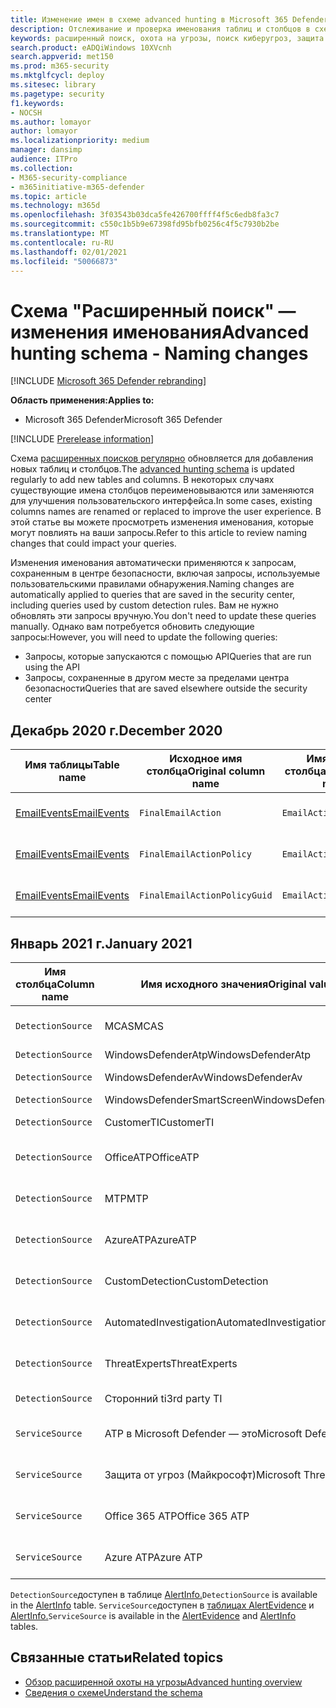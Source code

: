 ```yaml
---
title: Изменение имен в схеме advanced hunting в Microsoft 365 Defender
description: Отслеживание и проверка именования таблиц и столбцов в схеме расширенных поисков
keywords: расширенный поиск, охота на угрозы, поиск киберугроз, защита от угроз (Майкрософт), Microsoft 365, mtp, m365, поиск, запрос, телеметрия, справочник по схеме, kusto, таблица, данные, изменения именования, переименование, Защита от угроз (Майкрософт)
search.product: eADQiWindows 10XVcnh
search.appverid: met150
ms.prod: m365-security
ms.mktglfcycl: deploy
ms.sitesec: library
ms.pagetype: security
f1.keywords:
- NOCSH
ms.author: lomayor
author: lomayor
ms.localizationpriority: medium
manager: dansimp
audience: ITPro
ms.collection:
- M365-security-compliance
- m365initiative-m365-defender
ms.topic: article
ms.technology: m365d
ms.openlocfilehash: 3f03543b03dca5fe426700ffff4f5c6edb8fa3c7
ms.sourcegitcommit: c550c1b5b9e67398fd95bfb0256c4f5c7930b2be
ms.translationtype: MT
ms.contentlocale: ru-RU
ms.lasthandoff: 02/01/2021
ms.locfileid: "50066873"
---
```

# <a name="advanced-hunting-schema---naming-changes"></a><span data-ttu-id="ba790-104">Схема "Расширенный поиск" — изменения именования</span><span class="sxs-lookup"><span data-stu-id="ba790-104">Advanced hunting schema - Naming changes</span></span>

[!INCLUDE [Microsoft 365 Defender rebranding](../includes/microsoft-defender.md)]


<span data-ttu-id="ba790-105">**Область применения:**</span><span class="sxs-lookup"><span data-stu-id="ba790-105">**Applies to:**</span></span>
- <span data-ttu-id="ba790-106">Microsoft 365 Defender</span><span class="sxs-lookup"><span data-stu-id="ba790-106">Microsoft 365 Defender</span></span>

[!INCLUDE [Prerelease information](../includes/prerelease.md)]

<span data-ttu-id="ba790-107">Схема [расширенных поисков регулярно](advanced-hunting-schema-tables.md) обновляется для добавления новых таблиц и столбцов.</span><span class="sxs-lookup"><span data-stu-id="ba790-107">The [advanced hunting schema](advanced-hunting-schema-tables.md) is updated regularly to add new tables and columns.</span></span> <span data-ttu-id="ba790-108">В некоторых случаях существующие имена столбцов переименовываются или заменяются для улучшения пользовательского интерфейса.</span><span class="sxs-lookup"><span data-stu-id="ba790-108">In some cases, existing columns names are renamed or replaced to improve the user experience.</span></span> <span data-ttu-id="ba790-109">В этой статье вы можете просмотреть изменения именования, которые могут повлиять на ваши запросы.</span><span class="sxs-lookup"><span data-stu-id="ba790-109">Refer to this article to review naming changes that could impact your queries.</span></span>

<span data-ttu-id="ba790-110">Изменения именования автоматически применяются к запросам, сохраненным в центре безопасности, включая запросы, используемые пользовательскими правилами обнаружения.</span><span class="sxs-lookup"><span data-stu-id="ba790-110">Naming changes are automatically applied to queries that are saved in the security center, including queries used by custom detection rules.</span></span> <span data-ttu-id="ba790-111">Вам не нужно обновлять эти запросы вручную.</span><span class="sxs-lookup"><span data-stu-id="ba790-111">You don't need to update these queries manually.</span></span> <span data-ttu-id="ba790-112">Однако вам потребуется обновить следующие запросы:</span><span class="sxs-lookup"><span data-stu-id="ba790-112">However, you will need to update the following queries:</span></span>
- <span data-ttu-id="ba790-113">Запросы, которые запускаются с помощью API</span><span class="sxs-lookup"><span data-stu-id="ba790-113">Queries that are run using the API</span></span>
- <span data-ttu-id="ba790-114">Запросы, сохраненные в другом месте за пределами центра безопасности</span><span class="sxs-lookup"><span data-stu-id="ba790-114">Queries that are saved elsewhere outside the security center</span></span>

## <a name="december-2020"></a><span data-ttu-id="ba790-115">Декабрь 2020 г.</span><span class="sxs-lookup"><span data-stu-id="ba790-115">December 2020</span></span>

| <span data-ttu-id="ba790-116">Имя таблицы</span><span class="sxs-lookup"><span data-stu-id="ba790-116">Table name</span></span> | <span data-ttu-id="ba790-117">Исходное имя столбца</span><span class="sxs-lookup"><span data-stu-id="ba790-117">Original column name</span></span> | <span data-ttu-id="ba790-118">Имя нового столбца</span><span class="sxs-lookup"><span data-stu-id="ba790-118">New column name</span></span> | <span data-ttu-id="ba790-119">Причина изменения</span><span class="sxs-lookup"><span data-stu-id="ba790-119">Reason for change</span></span>
|--|--|--|--|
| [<span data-ttu-id="ba790-120">EmailEvents</span><span class="sxs-lookup"><span data-stu-id="ba790-120">EmailEvents</span></span>](advanced-hunting-emailevents-table.md) | `FinalEmailAction` | `EmailAction` | <span data-ttu-id="ba790-121">Отзывы пользователей</span><span class="sxs-lookup"><span data-stu-id="ba790-121">Customer feedback</span></span> |
| [<span data-ttu-id="ba790-122">EmailEvents</span><span class="sxs-lookup"><span data-stu-id="ba790-122">EmailEvents</span></span>](advanced-hunting-emailevents-table.md) | `FinalEmailActionPolicy` | `EmailActionPolicy` | <span data-ttu-id="ba790-123">Отзывы пользователей</span><span class="sxs-lookup"><span data-stu-id="ba790-123">Customer feedback</span></span> |
| [<span data-ttu-id="ba790-124">EmailEvents</span><span class="sxs-lookup"><span data-stu-id="ba790-124">EmailEvents</span></span>](advanced-hunting-emailevents-table.md) | `FinalEmailActionPolicyGuid` | `EmailActionPolicyGuid` | <span data-ttu-id="ba790-125">Отзывы пользователей</span><span class="sxs-lookup"><span data-stu-id="ba790-125">Customer feedback</span></span> |

## <a name="january-2021"></a><span data-ttu-id="ba790-126">Январь 2021 г.</span><span class="sxs-lookup"><span data-stu-id="ba790-126">January 2021</span></span>

| <span data-ttu-id="ba790-127">Имя столбца</span><span class="sxs-lookup"><span data-stu-id="ba790-127">Column name</span></span> | <span data-ttu-id="ba790-128">Имя исходного значения</span><span class="sxs-lookup"><span data-stu-id="ba790-128">Original value name</span></span> | <span data-ttu-id="ba790-129">Новое имя значения</span><span class="sxs-lookup"><span data-stu-id="ba790-129">New value name</span></span> | <span data-ttu-id="ba790-130">Причина изменения</span><span class="sxs-lookup"><span data-stu-id="ba790-130">Reason for change</span></span>
|--|--|--|--|
| `DetectionSource` | <span data-ttu-id="ba790-131">MCAS</span><span class="sxs-lookup"><span data-stu-id="ba790-131">MCAS</span></span> |    <span data-ttu-id="ba790-132">Microsoft Cloud App Security</span><span class="sxs-lookup"><span data-stu-id="ba790-132">Microsoft Cloud App Security</span></span> | <span data-ttu-id="ba790-133">Rebranding</span><span class="sxs-lookup"><span data-stu-id="ba790-133">Rebranding</span></span> |
| `DetectionSource` | <span data-ttu-id="ba790-134">WindowsDefenderAtp</span><span class="sxs-lookup"><span data-stu-id="ba790-134">WindowsDefenderAtp</span></span>|   <span data-ttu-id="ba790-135">EDR</span><span class="sxs-lookup"><span data-stu-id="ba790-135">EDR</span></span>| <span data-ttu-id="ba790-136">Rebranding</span><span class="sxs-lookup"><span data-stu-id="ba790-136">Rebranding</span></span> |
| `DetectionSource` | <span data-ttu-id="ba790-137">WindowsDefenderAv</span><span class="sxs-lookup"><span data-stu-id="ba790-137">WindowsDefenderAv</span></span> | <span data-ttu-id="ba790-138">Защита от вирусов</span><span class="sxs-lookup"><span data-stu-id="ba790-138">Antivirus</span></span> | <span data-ttu-id="ba790-139">Rebranding</span><span class="sxs-lookup"><span data-stu-id="ba790-139">Rebranding</span></span> |
| `DetectionSource` | <span data-ttu-id="ba790-140">WindowsDefenderSmartScreen</span><span class="sxs-lookup"><span data-stu-id="ba790-140">WindowsDefenderSmartScreen</span></span> |  <span data-ttu-id="ba790-141">SmartScreen</span><span class="sxs-lookup"><span data-stu-id="ba790-141">SmartScreen</span></span> | <span data-ttu-id="ba790-142">Rebranding</span><span class="sxs-lookup"><span data-stu-id="ba790-142">Rebranding</span></span> |
| `DetectionSource` | <span data-ttu-id="ba790-143">CustomerTI</span><span class="sxs-lookup"><span data-stu-id="ba790-143">CustomerTI</span></span> |  <span data-ttu-id="ba790-144">Настраиваемая ti</span><span class="sxs-lookup"><span data-stu-id="ba790-144">Custom TI</span></span> | <span data-ttu-id="ba790-145">Rebranding</span><span class="sxs-lookup"><span data-stu-id="ba790-145">Rebranding</span></span> |
| `DetectionSource` | <span data-ttu-id="ba790-146">OfficeATP</span><span class="sxs-lookup"><span data-stu-id="ba790-146">OfficeATP</span></span> | <span data-ttu-id="ba790-147">Microsoft Defender для Office 365</span><span class="sxs-lookup"><span data-stu-id="ba790-147">Microsoft Defender for Office 365</span></span> | <span data-ttu-id="ba790-148">Rebranding</span><span class="sxs-lookup"><span data-stu-id="ba790-148">Rebranding</span></span> |
| `DetectionSource` | <span data-ttu-id="ba790-149">MTP</span><span class="sxs-lookup"><span data-stu-id="ba790-149">MTP</span></span>   | <span data-ttu-id="ba790-150">Microsoft 365 Defender</span><span class="sxs-lookup"><span data-stu-id="ba790-150">Microsoft 365 Defender</span></span> | <span data-ttu-id="ba790-151">Rebranding</span><span class="sxs-lookup"><span data-stu-id="ba790-151">Rebranding</span></span> |
| `DetectionSource` | <span data-ttu-id="ba790-152">AzureATP</span><span class="sxs-lookup"><span data-stu-id="ba790-152">AzureATP</span></span> |    <span data-ttu-id="ba790-153">Microsoft Defender для удостоверений</span><span class="sxs-lookup"><span data-stu-id="ba790-153">Microsoft Defender for Identity</span></span> | <span data-ttu-id="ba790-154">Rebranding</span><span class="sxs-lookup"><span data-stu-id="ba790-154">Rebranding</span></span> |
| `DetectionSource` | <span data-ttu-id="ba790-155">CustomDetection</span><span class="sxs-lookup"><span data-stu-id="ba790-155">CustomDetection</span></span>   | <span data-ttu-id="ba790-156">Пользовательское обнаружение</span><span class="sxs-lookup"><span data-stu-id="ba790-156">Custom detection</span></span> | <span data-ttu-id="ba790-157">Rebranding</span><span class="sxs-lookup"><span data-stu-id="ba790-157">Rebranding</span></span> |
| `DetectionSource` | <span data-ttu-id="ba790-158">AutomatedInvestigation</span><span class="sxs-lookup"><span data-stu-id="ba790-158">AutomatedInvestigation</span></span> |<span data-ttu-id="ba790-159">Автоматическое исследование</span><span class="sxs-lookup"><span data-stu-id="ba790-159">Automated investigation</span></span> | <span data-ttu-id="ba790-160">Rebranding</span><span class="sxs-lookup"><span data-stu-id="ba790-160">Rebranding</span></span> |
| `DetectionSource` | <span data-ttu-id="ba790-161">ThreatExperts</span><span class="sxs-lookup"><span data-stu-id="ba790-161">ThreatExperts</span></span> | <span data-ttu-id="ba790-162">Эксперты Майкрософт по угрозам</span><span class="sxs-lookup"><span data-stu-id="ba790-162">Microsoft Threat Experts</span></span> | <span data-ttu-id="ba790-163">Rebranding</span><span class="sxs-lookup"><span data-stu-id="ba790-163">Rebranding</span></span> |
| `DetectionSource` | <span data-ttu-id="ba790-164">Сторонний ti</span><span class="sxs-lookup"><span data-stu-id="ba790-164">3rd party TI</span></span> | <span data-ttu-id="ba790-165">Сторонние датчики</span><span class="sxs-lookup"><span data-stu-id="ba790-165">3rd Party sensors</span></span> | <span data-ttu-id="ba790-166">Rebranding</span><span class="sxs-lookup"><span data-stu-id="ba790-166">Rebranding</span></span> |
| `ServiceSource` | <span data-ttu-id="ba790-167">ATP в Microsoft Defender — это</span><span class="sxs-lookup"><span data-stu-id="ba790-167">Microsoft Defender ATP</span></span>| <span data-ttu-id="ba790-168">Microsoft Defender для конечной точки</span><span class="sxs-lookup"><span data-stu-id="ba790-168">Microsoft Defender for Endpoint</span></span> | <span data-ttu-id="ba790-169">Rebranding</span><span class="sxs-lookup"><span data-stu-id="ba790-169">Rebranding</span></span> |
|`ServiceSource` |<span data-ttu-id="ba790-170">Защита от угроз (Майкрософт)</span><span class="sxs-lookup"><span data-stu-id="ba790-170">Microsoft Threat Protection</span></span>   | <span data-ttu-id="ba790-171">Microsoft 365 Defender</span><span class="sxs-lookup"><span data-stu-id="ba790-171">Microsoft 365 Defender</span></span> | <span data-ttu-id="ba790-172">Rebranding</span><span class="sxs-lookup"><span data-stu-id="ba790-172">Rebranding</span></span> |
| `ServiceSource` | <span data-ttu-id="ba790-173">Office 365 ATP</span><span class="sxs-lookup"><span data-stu-id="ba790-173">Office 365 ATP</span></span>  |<span data-ttu-id="ba790-174">Microsoft Defender для Office 365</span><span class="sxs-lookup"><span data-stu-id="ba790-174">Microsoft Defender for Office 365</span></span> | <span data-ttu-id="ba790-175">Rebranding</span><span class="sxs-lookup"><span data-stu-id="ba790-175">Rebranding</span></span> |
| `ServiceSource` |<span data-ttu-id="ba790-176">Azure ATP</span><span class="sxs-lookup"><span data-stu-id="ba790-176">Azure ATP</span></span>    |<span data-ttu-id="ba790-177">Microsoft Defender для удостоверений</span><span class="sxs-lookup"><span data-stu-id="ba790-177">Microsoft Defender for Identity</span></span> | <span data-ttu-id="ba790-178">Rebranding</span><span class="sxs-lookup"><span data-stu-id="ba790-178">Rebranding</span></span> |

<span data-ttu-id="ba790-179">`DetectionSource`доступен в таблице [AlertInfo.](advanced-hunting-alertinfo-table.md)</span><span class="sxs-lookup"><span data-stu-id="ba790-179">`DetectionSource` is available in the [AlertInfo](advanced-hunting-alertinfo-table.md) table.</span></span> <span data-ttu-id="ba790-180">`ServiceSource`доступен в [таблицах AlertEvidence](advanced-hunting-alertevidence-table.md) и [AlertInfo.](advanced-hunting-alertinfo-table.md)</span><span class="sxs-lookup"><span data-stu-id="ba790-180">`ServiceSource` is available in the [AlertEvidence](advanced-hunting-alertevidence-table.md) and [AlertInfo](advanced-hunting-alertinfo-table.md) tables.</span></span> 
## <a name="related-topics"></a><span data-ttu-id="ba790-181">Связанные статьи</span><span class="sxs-lookup"><span data-stu-id="ba790-181">Related topics</span></span>
- [<span data-ttu-id="ba790-182">Обзор расширенной охоты на угрозы</span><span class="sxs-lookup"><span data-stu-id="ba790-182">Advanced hunting overview</span></span>](advanced-hunting-overview.md)
- [<span data-ttu-id="ba790-183">Сведения о схеме</span><span class="sxs-lookup"><span data-stu-id="ba790-183">Understand the schema</span></span>](advanced-hunting-schema-tables.md)